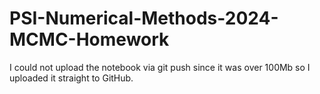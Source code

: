 # PSI-Numerical-Methods-2024-MCMC-Homework

I could not upload the notebook via git push since it was over 100Mb so I uploaded it straight to GitHub.
